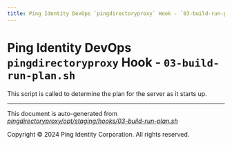 ```yaml
---
title: Ping Identity DevOps `pingdirectoryproxy` Hook - `03-build-run-plan.sh`
---
```


# Ping Identity DevOps `pingdirectoryproxy` Hook - `03-build-run-plan.sh`
 This script is called to determine the plan for the server as it starts up.

---
This document is auto-generated from _[pingdirectoryproxy/opt/staging/hooks/03-build-run-plan.sh](https://github.com/pingidentity/pingidentity-docker-builds/blob/master/pingdirectoryproxy/opt/staging/hooks/03-build-run-plan.sh)_

Copyright © 2024 Ping Identity Corporation. All rights reserved.
